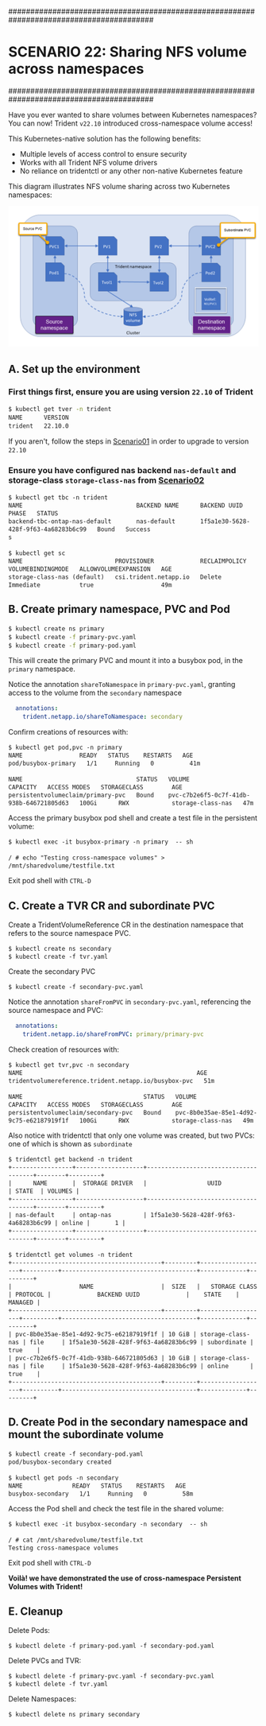 #########################################################################################
# SCENARIO 22: Sharing NFS volume across namespaces
#########################################################################################

Have you ever wanted to share volumes between Kubernetes namespaces? You can now! Trident `v22.10` introduced cross-namespace volume access!  

This Kubernetes-native solution has the following benefits:
- Multiple levels of access control to ensure security
- Works with all Trident NFS volume drivers
- No reliance on tridentctl or any other non-native Kubernetes feature


This diagram illustrates NFS volume sharing across two Kubernetes namespaces:
<p align="center"><img src="./Images/scenario22_01.png"></p>

## A. Set up the environment

### First things first, ensure you are using version `22.10` of Trident

```sh
$ kubectl get tver -n trident
NAME      VERSION
trident   22.10.0
```
If you aren't, follow the steps in [Scenario01](../Scenario01) in order to upgrade to version `22.10`  

### Ensure you have configured nas backend `nas-default` and storage-class `storage-class-nas` from [Scenario02](../Scenario02)  
```
$ kubectl get tbc -n trident
NAME                                BACKEND NAME      BACKEND UUID                           PHASE   STATUS
backend-tbc-ontap-nas-default       nas-default       1f5a1e30-5628-428f-9f63-4a68283b6c99   Bound   Success
s

$ kubectl get sc
NAME                          PROVISIONER             RECLAIMPOLICY   VOLUMEBINDINGMODE   ALLOWVOLUMEEXPANSION   AGE
storage-class-nas (default)   csi.trident.netapp.io   Delete          Immediate           true                   49m
```


## B. Create primary namespace, PVC and Pod
```sh
$ kubectl create ns primary
$ kubectl create -f primary-pvc.yaml
$ kubectl create -f primary-pod.yaml
```
This will create the primary PVC and mount it into a busybox pod, in the `primary` namespace.

Notice the annotation `shareToNamespace` in `primary-pvc.yaml`, granting access to the volume from the `secondary` namespace
```yaml
  annotations:
    trident.netapp.io/shareToNamespace: secondary
```

 Confirm creations of resources with:

```
$ kubectl get pod,pvc -n primary
NAME                READY   STATUS    RESTARTS   AGE
pod/busybox-primary   1/1     Running   0          41m

NAME                                STATUS   VOLUME                                     CAPACITY   ACCESS MODES   STORAGECLASS        AGE
persistentvolumeclaim/primary-pvc   Bound    pvc-c7b2e6f5-0c7f-41db-938b-646721805d63   100Gi      RWX            storage-class-nas   47m
```

Access the primary busybox pod shell and create a test file in the persistent volume:

```
$ kubectl exec -it busybox-primary -n primary  -- sh

/ # echo "Testing cross-namespace volumes" > /mnt/sharedvolume/testfile.txt
```
Exit pod shell with `CTRL-D`

## C. Create a TVR CR and subordinate PVC

Create a TridentVolumeReference CR in the destination namespace that refers to the source namespace PVC.
```
$ kubectl create ns secondary
$ kubectl create -f tvr.yaml
```

Create the secondary PVC

```
$ kubectl create -f secondary-pvc.yaml
```

Notice the annotation `shareFromPVC` in `secondary-pvc.yaml`, referencing the source namespace and PVC:
```yaml
  annotations:
    trident.netapp.io/shareFromPVC: primary/primary-pvc
```
Check creation of resources with:
```
$ kubectl get tvr,pvc -n secondary
NAME                                                 AGE
tridentvolumereference.trident.netapp.io/busybox-pvc   51m

NAME                                  STATUS   VOLUME                                     CAPACITY   ACCESS MODES   STORAGECLASS        AGE
persistentvolumeclaim/secondary-pvc   Bound    pvc-8b0e35ae-85e1-4d92-9c75-e62187919f1f   100Gi      RWX            storage-class-nas   49m
```

Also notice with tridentctl that only one volume was created, but two PVCs: one of which is shown as `subordinate`
```
$ tridentctl get backend -n trident
+-----------------+-------------------+--------------------------------------+--------+---------+
|      NAME       |  STORAGE DRIVER   |                 UUID                 | STATE  | VOLUMES |
+-----------------+-------------------+--------------------------------------+--------+---------+
| nas-default     | ontap-nas         | 1f5a1e30-5628-428f-9f63-4a68283b6c99 | online |       1 |
+-----------------+-------------------+--------------------------------------+--------+---------+

$ tridentctl get volumes -n trident
+------------------------------------------+---------+-------------------+----------+--------------------------------------+-------------+---------+
|                   NAME                   |  SIZE   |   STORAGE CLASS   | PROTOCOL |             BACKEND UUID             |    STATE    | MANAGED |
+------------------------------------------+---------+-------------------+----------+--------------------------------------+-------------+---------+
| pvc-8b0e35ae-85e1-4d92-9c75-e62187919f1f | 10 GiB | storage-class-nas | file     | 1f5a1e30-5628-428f-9f63-4a68283b6c99 | subordinate | true    |
| pvc-c7b2e6f5-0c7f-41db-938b-646721805d63 | 10 GiB | storage-class-nas | file     | 1f5a1e30-5628-428f-9f63-4a68283b6c99 | online      | true    |
+------------------------------------------+---------+-------------------+----------+--------------------------------------+-------------+---------+
```

## D. Create Pod in the secondary namespace and mount the subordinate volume

```
$ kubectl create -f secondary-pod.yaml
pod/busybox-secondary created

$ kubectl get pods -n secondary
NAME              READY   STATUS    RESTARTS   AGE
busybox-secondary   1/1     Running   0          58m
```

Access the Pod shell and check the test file in the shared volume:
```
$ kubectl exec -it busybox-secondary -n secondary  -- sh

/ # cat /mnt/sharedvolume/testfile.txt
Testing cross-namespace volumes
```
Exit pod shell with `CTRL-D`


**Voilà! we have demonstrated the use of cross-namespace Persistent Volumes with Trident!**

## E. Cleanup

Delete Pods:
```
$ kubectl delete -f primary-pod.yaml -f secondary-pod.yaml
```
Delete PVCs and TVR:
```
$ kubectl delete -f primary-pvc.yaml -f secondary-pvc.yaml
$ kubectl delete -f tvr.yaml
```
Delete Namespaces:
```
$ kubectl delete ns primary secondary
```

